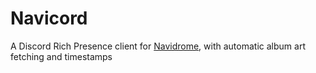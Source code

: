 # Navicord

A Discord Rich Presence client for [Navidrome](https://www.navidrome.org/), with automatic album art fetching and timestamps
